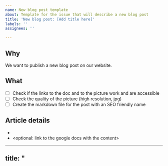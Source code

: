 ```yaml
---
name: New blog post template
about: Template for the issue that will describe a new blog post
title: 'New blog post: [Add title here]'
labels: ''
assignees: ''

---
```


## Why

We want to publish a new blog post on our website.

## What
- [ ] Check if the links to the doc and to the picture work and are accessible
- [ ] Check the quality of the picture (high resolution, jpg) 
- [ ] Create the markdown file for the post with an SEO friendly name

## Article details

- <link to the splash image for the blog post>
- <optional: link to the google docs with the content>

---
title: "<title of the post here>"
description: "<short description that appear in the cards in Insights>"
---

# <Title of the blog post >

<paragraph> 

## <sub title> 

<paragraph>
